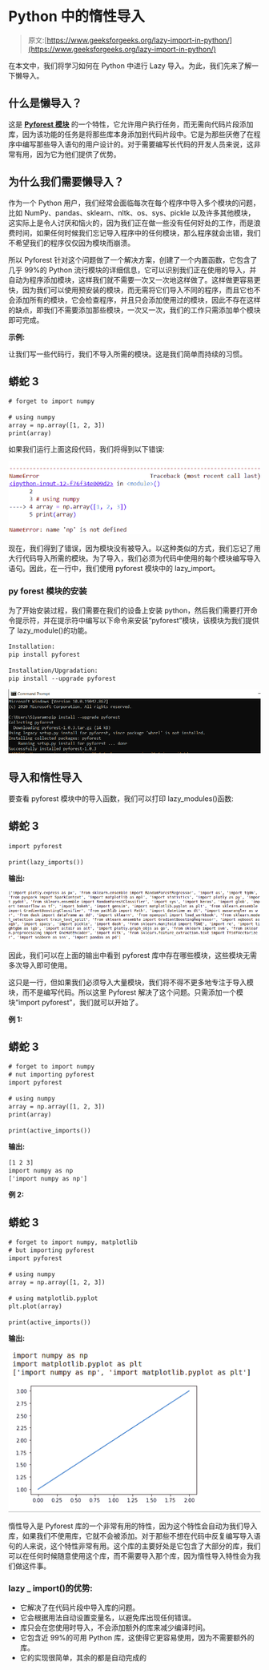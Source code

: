 # Python 中的惰性导入

> 原文:[https://www.geeksforgeeks.org/lazy-import-in-python/](https://www.geeksforgeeks.org/lazy-import-in-python/)

在本文中，我们将学习如何在 Python 中进行 Lazy 导入。为此，我们先来了解一下懒导入。

## **什么是懒导入？**

这是 [**Pyforest 模块**](https://www.geeksforgeeks.org/python-pyforest-library/) 的一个特性，它允许用户执行任务，而无需向代码片段添加库，因为该功能的任务是将那些库本身添加到代码片段中。它是为那些厌倦了在程序中编写那些导入语句的用户设计的。对于需要编写长代码的开发人员来说，这非常有用，因为它为他们提供了优势。

## **为什么我们需要懒导入？**

作为一个 Python 用户，我们经常会面临每次在每个程序中导入多个模块的问题，比如 NumPy、pandas、sklearn、nltk、os、sys、pickle 以及许多其他模块，这实际上是令人讨厌和恼火的，因为我们正在做一些没有任何好处的工作，而是浪费时间，如果任何时候我们忘记导入程序中的任何模块，那么程序就会出错，我们不希望我们的程序仅仅因为模块而崩溃。

所以 Pyforest 针对这个问题做了一个解决方案，创建了一个内置函数，它包含了几乎 99%的 Python 流行模块的详细信息，它可以识别我们正在使用的导入，并自动为程序添加模块，这样我们就不需要一次又一次地这样做了。这样做更容易更快，因为我们可以使用预安装的模块，而无需将它们导入不同的程序，而且它也不会添加所有的模块，它会检查程序，并且只会添加使用过的模块，因此不存在这样的缺点，即我们不需要添加那些模块，一次又一次，我们的工作只需添加单个模块即可完成。

**示例:**

让我们写一些代码行，我们不导入所需的模块。这是我们简单而持续的习惯。

## 蟒蛇 3

```
# forget to import numpy

# using numpy
array = np.array([1, 2, 3])
print(array)
```

如果我们运行上面这段代码，我们将得到以下错误:

![](img/3e9099c63aca532bce25d4cd70bea066.png)

现在，我们得到了错误，因为模块没有被导入。以这种类似的方式，我们忘记了用大行代码导入所需的模块。为了导入，我们必须为代码中使用的每个模块编写导入语句。因此，在一行中，我们使用 pyforest 模块中的 lazy_import。

### **py forest 模块的安装**

为了开始安装过程，我们需要在我们的设备上安装 python，然后我们需要打开命令提示符，并在提示符中编写以下命令来安装“pyforest”模块，该模块为我们提供了 lazy_module()的功能。

```
Installation: 
pip install pyforest

Installation/Upgradation: 
pip install --upgrade pyforest
```

![](img/1b68fd6af03b60cfeeebee0821313a3a.png)

## 导入和惰性导入

要查看 pyforest 模块中的导入函数，我们可以打印 lazy_modules()函数:

## 蟒蛇 3

```
import pyforest

print(lazy_imports())
```

**输出:**

![](img/f582e8179a1fbf507fd40e5cc239e97a.png)

因此，我们可以在上面的输出中看到 pyforest 库中存在哪些模块，这些模块无需多次导入即可使用。

这只是一行，但如果我们必须导入大量模块，我们将不得不更多地专注于导入模块，而不是编写代码。所以这里 Pyforest 解决了这个问题。只需添加一个模块“import pyforest”，我们就可以开始了。

**例 1:**

## 蟒蛇 3

```
# forget to import numpy
# nut importing pyforest
import pyforest

# using numpy
array = np.array([1, 2, 3])
print(array)

print(active_imports())
```

**输出:**

```
[1 2 3]
import numpy as np
['import numpy as np']
```

**例 2:**

## 蟒蛇 3

```
# forget to import numpy, matplotlib
# but importing pyforest
import pyforest

# using numpy
array = np.array([1, 2, 3])

# using matplotlib.pyplot
plt.plot(array)

print(active_imports())
```

**输出:**

![](img/adb397e0c5280f0c9c7afb7ee717a0e2.png)

惰性导入是 Pyforest 库的一个非常有用的特性，因为这个特性会自动为我们导入库，如果我们不使用库，它就不会被添加。对于那些不想在代码中反复编写导入语句的人来说，这个特性非常有用。这个库的主要好处是它包含了大部分的库，我们可以在任何时候随意使用这个库，而不需要导入那个库，因为惰性导入特性会为我们做这件事。

### **lazy _ import()的优势:**

*   它解决了在代码片段中导入库的问题。
*   它会根据用法自动设置变量名，以避免库出现任何错误。
*   库只会在您使用时导入，不会添加额外的库来减少编译时间。
*   它包含近 99%的可用 Python 库，这使得它更容易使用，因为不需要额外的库。
*   它的实现很简单，其余的都是自动完成的